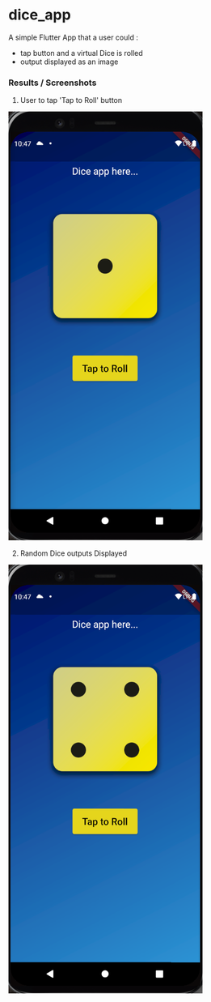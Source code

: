 # dice_app

A simple Flutter App that a user could : 
- tap button and a virtual Dice is rolled
- output displayed as an image

### Results / Screenshots

1. User to tap 'Tap to Roll' button

![screenshot 1](https://github.com/notrayo/dice-app/blob/main/assets/ReadMe_Images/Screenshot%20from%202024-03-08%2012-27-11.png)


2. Random Dice outputs Displayed

![screenshot 2](https://github.com/notrayo/dice-app/blob/main/assets/ReadMe_Images/Screenshot%20from%202024-03-08%2012-28-02.png)









